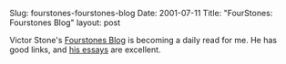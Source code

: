 Slug: fourstones-fourstones-blog
Date: 2001-07-11
Title: "FourStones: Fourstones Blog"
layout: post

Victor Stone&#39;s <a href="http://www.fourstones.net/blog/">Fourstones Blog</a> is becoming a daily read for me. He has good links, and <a href="http://fourstones.net/writings.html">his essays</a> are excellent.
